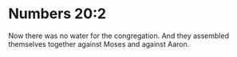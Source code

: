 # Numbers 20:2

Now there was no water for the congregation. And they assembled themselves together against Moses and against Aaron.

